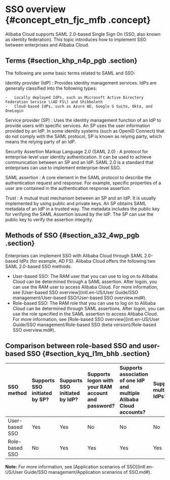 # SSO overview {#concept_etn_fjc_mfb .concept}

Alibaba Cloud supports SAML 2.0-based Single Sign On \(SSO, also known as identity federation\). This topic introduces how to implement SSO between enterprises and Alibaba Cloud.

## Terms {#section_khp_n4p_pgb .section}

The following are some basic terms related to SAML and SSO:

 Identity provider \(IdP\)
 :   Provides identity management services. IdPs are generally classified into the following types:

    -   Locally deployed IdPs, such as Microsoft Active Directory Federation Service \(AD FS\) and Shibboleth
    -   Cloud-based IdPs, such as Azure AD, Google G Suite, Okta, and OneLogin

  Service provider \(SP\)
 :   Uses the identity management function of an IdP to provide users with specific services. An SP uses the user information provided by an IdP. In some identity systems \(such as OpenID Connect\) that do not comply with the SAML protocol, SP is known as relying party, which means the relying party of an IdP.

  Security Assertion Markup Language 2.0 \(SAML 2.0\)
 :   A protocol for enterprise-level user identity authentication. It can be used to achieve communication between an SP and an IdP. SAML 2.0 is a standard that enterprises can use to implement enterprise-level SSO.

  SAML assertion
 :   A core element in the SAML protocol to describe the authentication request and response. For example, specific properties of a user are contained in the authentication response assertion.

  Trust
 :   A mutual trust mechanism between an SP and an IdP. It is usually implemented by using public and private keys. An SP obtains SAML metadata of an IdP in a trusted way. The metadata includes the public key for verifying the SAML Assertion issued by the IdP. The SP can use the public key to verify the assertion integrity.

 ## Methods of SSO {#section_a32_4wp_pgb .section}

Enterprises can implement SSO with Alibaba Cloud through SAML 2.0-based IdPs \(for example, AD FS\). Alibaba Cloud offers the following two SAML 2.0-based SSO methods:

-   User-based SSO: The RAM user that you can use to log on to Alibaba Cloud can be determined through a SAML assertion. After logon, you can use the RAM user to access Alibaba Cloud. For more information, see [User-based SSO overview](intl.en-US/User Guide/SSO management/User-based SSO/User-based SSO overview.md#).
-   Role-based SSO: The RAM role that you can use to log on to Alibaba Cloud can be determined through SAML assertions. After logon, you can use the role specified in the SAML assertion to access Alibaba Cloud. For more information, see [Role-based SSO overview](intl.en-US/User Guide/SSO management/Role-based SSO (beta version)/Role-based SSO overview.md#).

## Comparison between role-based SSO and user-based SSO {#section_kyq_l1m_bhb .section}

|SSO method|Supports SSO initiated by SP?|Supports SSO initiated by IdP?|Supports logon with your RAM account and password?|Supports association of one IdP and multiple Alibaba Cloud accounts?|Supports multiple IdPs?|
|:---------|:----------------------------|:-----------------------------|:-------------------------------------------------|:-------------------------------------------------------------------|:----------------------|
|User- based SSO|Yes|Yes|No|No|No|
|Role-based SSO|No|Yes|Yes|Yes|Yes|

**Note:** For more information, see [Application scenarios of SSO](intl.en-US/User Guide/SSO management/Application scenarios of SSO.md#).

